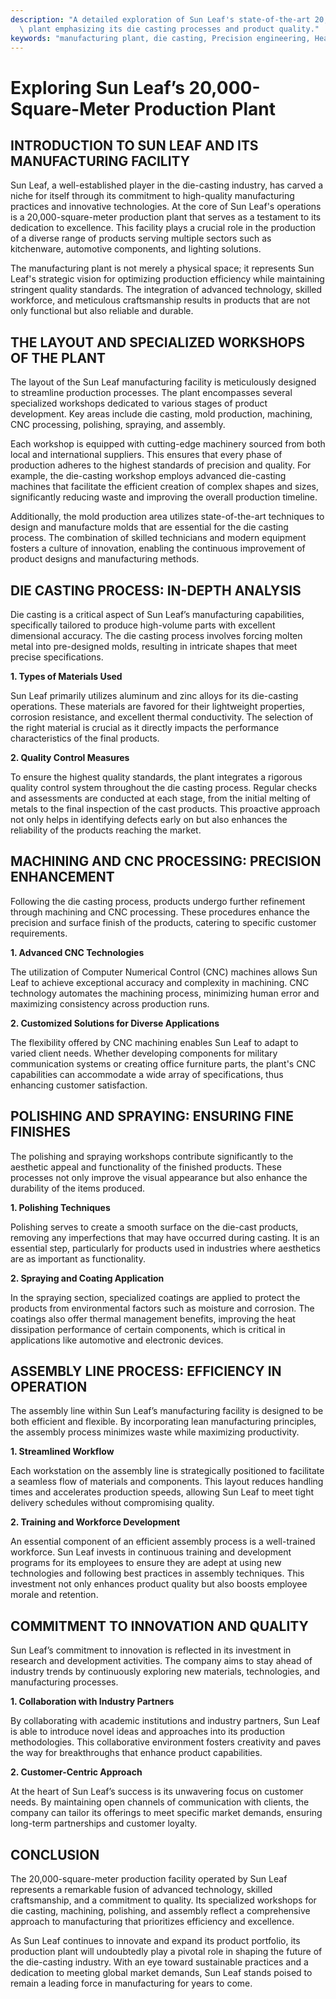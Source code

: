 ```yaml
---
description: "A detailed exploration of Sun Leaf's state-of-the-art 20,000-square-meter production\
  \ plant emphasizing its die casting processes and product quality."
keywords: "manufacturing plant, die casting, Precision engineering, Heat dissipation performance"
---
```

# Exploring Sun Leaf’s 20,000-Square-Meter Production Plant

## INTRODUCTION TO SUN LEAF AND ITS MANUFACTURING FACILITY

Sun Leaf, a well-established player in the die-casting industry, has carved a niche for itself through its commitment to high-quality manufacturing practices and innovative technologies. At the core of Sun Leaf's operations is a 20,000-square-meter production plant that serves as a testament to its dedication to excellence. This facility plays a crucial role in the production of a diverse range of products serving multiple sectors such as kitchenware, automotive components, and lighting solutions.

The manufacturing plant is not merely a physical space; it represents Sun Leaf's strategic vision for optimizing production efficiency while maintaining stringent quality standards. The integration of advanced technology, skilled workforce, and meticulous craftsmanship results in products that are not only functional but also reliable and durable. 

## THE LAYOUT AND SPECIALIZED WORKSHOPS OF THE PLANT

The layout of the Sun Leaf manufacturing facility is meticulously designed to streamline production processes. The plant encompasses several specialized workshops dedicated to various stages of product development. Key areas include die casting, mold production, machining, CNC processing, polishing, spraying, and assembly.

Each workshop is equipped with cutting-edge machinery sourced from both local and international suppliers. This ensures that every phase of production adheres to the highest standards of precision and quality. For example, the die-casting workshop employs advanced die-casting machines that facilitate the efficient creation of complex shapes and sizes, significantly reducing waste and improving the overall production timeline.

Additionally, the mold production area utilizes state-of-the-art techniques to design and manufacture molds that are essential for the die casting process. The combination of skilled technicians and modern equipment fosters a culture of innovation, enabling the continuous improvement of product designs and manufacturing methods.

## DIE CASTING PROCESS: IN-DEPTH ANALYSIS

Die casting is a critical aspect of Sun Leaf’s manufacturing capabilities, specifically tailored to produce high-volume parts with excellent dimensional accuracy. The die casting process involves forcing molten metal into pre-designed molds, resulting in intricate shapes that meet precise specifications.

**1. Types of Materials Used**

Sun Leaf primarily utilizes aluminum and zinc alloys for its die-casting operations. These materials are favored for their lightweight properties, corrosion resistance, and excellent thermal conductivity. The selection of the right material is crucial as it directly impacts the performance characteristics of the final products.

**2. Quality Control Measures**

To ensure the highest quality standards, the plant integrates a rigorous quality control system throughout the die casting process. Regular checks and assessments are conducted at each stage, from the initial melting of metals to the final inspection of the cast products. This proactive approach not only helps in identifying defects early on but also enhances the reliability of the products reaching the market.

## MACHINING AND CNC PROCESSING: PRECISION ENHANCEMENT

Following the die casting process, products undergo further refinement through machining and CNC processing. These procedures enhance the precision and surface finish of the products, catering to specific customer requirements. 

**1. Advanced CNC Technologies**

The utilization of Computer Numerical Control (CNC) machines allows Sun Leaf to achieve exceptional accuracy and complexity in machining. CNC technology automates the machining process, minimizing human error and maximizing consistency across production runs. 

**2. Customized Solutions for Diverse Applications**

The flexibility offered by CNC machining enables Sun Leaf to adapt to varied client needs. Whether developing components for military communication systems or creating office furniture parts, the plant's CNC capabilities can accommodate a wide array of specifications, thus enhancing customer satisfaction.

## POLISHING AND SPRAYING: ENSURING FINE FINISHES

The polishing and spraying workshops contribute significantly to the aesthetic appeal and functionality of the finished products. These processes not only improve the visual appearance but also enhance the durability of the items produced.

**1. Polishing Techniques**

Polishing serves to create a smooth surface on the die-cast products, removing any imperfections that may have occurred during casting. It is an essential step, particularly for products used in industries where aesthetics are as important as functionality.

**2. Spraying and Coating Application**

In the spraying section, specialized coatings are applied to protect the products from environmental factors such as moisture and corrosion. The coatings also offer thermal management benefits, improving the heat dissipation performance of certain components, which is critical in applications like automotive and electronic devices.

## ASSEMBLY LINE PROCESS: EFFICIENCY IN OPERATION

The assembly line within Sun Leaf’s manufacturing facility is designed to be both efficient and flexible. By incorporating lean manufacturing principles, the assembly process minimizes waste while maximizing productivity.

**1. Streamlined Workflow**

Each workstation on the assembly line is strategically positioned to facilitate a seamless flow of materials and components. This layout reduces handling times and accelerates production speeds, allowing Sun Leaf to meet tight delivery schedules without compromising quality.

**2. Training and Workforce Development**

An essential component of an efficient assembly process is a well-trained workforce. Sun Leaf invests in continuous training and development programs for its employees to ensure they are adept at using new technologies and following best practices in assembly techniques. This investment not only enhances product quality but also boosts employee morale and retention.

## COMMITMENT TO INNOVATION AND QUALITY

Sun Leaf’s commitment to innovation is reflected in its investment in research and development activities. The company aims to stay ahead of industry trends by continuously exploring new materials, technologies, and manufacturing processes. 

**1. Collaboration with Industry Partners**

By collaborating with academic institutions and industry partners, Sun Leaf is able to introduce novel ideas and approaches into its production methodologies. This collaborative environment fosters creativity and paves the way for breakthroughs that enhance product capabilities.

**2. Customer-Centric Approach**

At the heart of Sun Leaf’s success is its unwavering focus on customer needs. By maintaining open channels of communication with clients, the company can tailor its offerings to meet specific market demands, ensuring long-term partnerships and customer loyalty.

## CONCLUSION

The 20,000-square-meter production facility operated by Sun Leaf represents a remarkable fusion of advanced technology, skilled craftsmanship, and a commitment to quality. Its specialized workshops for die casting, machining, polishing, and assembly reflect a comprehensive approach to manufacturing that prioritizes efficiency and excellence.

As Sun Leaf continues to innovate and expand its product portfolio, its production plant will undoubtedly play a pivotal role in shaping the future of the die-casting industry. With an eye toward sustainable practices and a dedication to meeting global market demands, Sun Leaf stands poised to remain a leading force in manufacturing for years to come.
